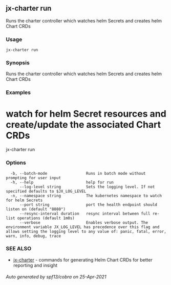 ## jx-charter run

Runs the charter controller which watches helm Secrets and creates helm Chart CRDs

### Usage

```
jx-charter run
```

### Synopsis

Runs the charter controller which watches helm Secrets and creates helm Chart CRDs

### Examples

  # watch for helm Secret resources and create/update the associated Chart CRDs
  jx-charter run

### Options

```
  -b, --batch-mode                 Runs in batch mode without prompting for user input
  -h, --help                       help for run
      --log-level string           Sets the logging level. If not specified defaults to $JX_LOG_LEVEL
  -n, --namespace string           The kubernetes namespace to watch for helm Secrets
      --port string                port the health endpoint should listen on (default "8080")
      --resync-interval duration   resync interval between full re-list operations (default 1m0s)
      --verbose                    Enables verbose output. The environment variable JX_LOG_LEVEL has precedence over this flag and allows setting the logging level to any value of: panic, fatal, error, warn, info, debug, trace
```

### SEE ALSO

* [jx-charter](jx-charter.md)	 - commands for generating Helm Chart CRDs for better reporting and insight

###### Auto generated by spf13/cobra on 25-Apr-2021
